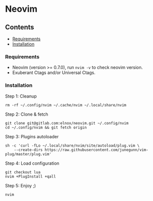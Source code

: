 # Neovim

## Contents

- [Requirements](#requirements)
- [Installation](#installation)

### Requirements

- Neovim (version >= 0.7.0), run `nvim -v` to check neovim version.
- Exuberant Ctags and/or Universal Ctags.

### Installation

Step 1: Cleanup
```
rm -rf ~/.config/nvim ~/.cache/nvim ~/.local/share/nvim
```

Step 2: Clone & fetch
```
git clone git@gitlab.com:elnox/neovim.git ~/.config/nvim
cd ~/.config/nvim && git fetch origin
```

Step 3: Plugins autoloader
```
sh -c 'curl -fLo ~/.local/share/nvim/site/autoload/plug.vim \
    --create-dirs https://raw.githubusercontent.com/junegunn/vim-plug/master/plug.vim'
```

Step 4: Load configuration
```
git checkout lua
nvim +PlugInstall +qall
```

Step 5: Enjoy ;)
```
nvim
```
